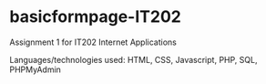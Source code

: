 # basicformpage-IT202
Assignment 1 for IT202 Internet Applications

Languages/technologies used: HTML, CSS, Javascript, PHP, SQL, PHPMyAdmin
